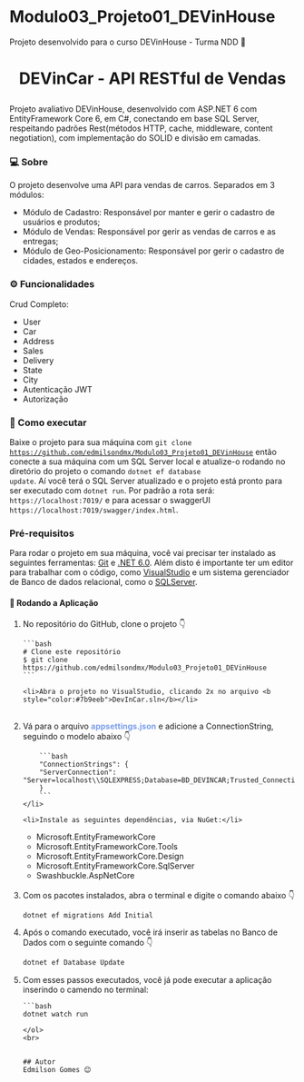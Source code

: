 # Modulo03_Projeto01_DEVinHouse
Projeto desenvolvido para o curso DEVinHouse - Turma NDD 🚀

<h1 align="center">
   <p>DEVinCar - API RESTful de Vendas</p>
</h1>

Projeto avaliativo DEVinHouse, desenvolvido com ASP.NET 6 com EntityFramework Core 6, em C#, conectando em base SQL Server, respeitando padrões Rest(métodos HTTP, cache, middleware, content negotiation), com implementação do SOLID e divisão em camadas.

### 💻 Sobre
O projeto desenvolve uma API para vendas de carros. Separados em 3 módulos:
<ul>
    <li>Módulo de Cadastro: Responsável por manter e gerir o cadastro de usuários e produtos;</li>
    <li>Módulo de Vendas: Responsável por gerir as vendas de carros e as entregas;</li>
    <li>Módulo de Geo-Posicionamento: Responsável por gerir o cadastro de cidades, estados e endereços.</li>
</ul>

### ⚙️ Funcionalidades

Crud Completo:

- User
- Car
- Address
- Sales
- Delivery
- State
- City
- Autenticação JWT
- Autorização


### 🚀 Como executar

Baixe o projeto para sua máquina com <code>git clone https://github.com/edmilsondmx/Modulo03_Projeto01_DEVinHouse</code> então conecte a sua máquina com um SQL Server local e atualize-o rodando no diretório do projeto o comando <code>dotnet ef database update</code>. Aí você terá o SQL Server atualizado e o projeto está pronto para ser executado com <code>dotnet run</code>. Por padrão a rota será: <code>https://localhost:7019/</code> e para acessar o swaggerUI <code>https://localhost:7019/swagger/index.html</code>.


### Pré-requisitos

Para rodar o projeto em sua máquina, você vai precisar ter instalado as seguintes ferramentas:
[Git](https://git-scm.com) e [.NET 6.0](https://dotnet.microsoft.com/en-us/download/dotnet/6.0).
Além disto é importante ter um editor para trabalhar com o código, como [VisualStudio](https://visualstudio.microsoft.com/) e um sistema gerenciador de Banco de dados relacional, como o [SQLServer](https://www.microsoft.com/pt-br/sql-server/sql-server-downloads).

#### 🎲 Rodando a Aplicação

<ol start="1">
    <li>No repositório do GitHub, clone o projeto 👇</li>

    ```bash
    # Clone este repositório
    $ git clone https://github.com/edmilsondmx/Modulo03_Projeto01_DEVinHouse
    ```

    <li>Abra o projeto no VisualStudio, clicando 2x no arquivo <b style="color:#7b9eeb">DevInCar.sln</b></li>
<br>
    <li>Vá para o arquivo <b style="color:#7b9eeb">appsettings.json</b> e adicione a ConnectionString, seguindo o modelo abaixo 👇<br>

        ```bash
        "ConnectionStrings": {
        "ServerConnection": "Server=localhost\\SQLEXPRESS;Database=BD_DEVINCAR;Trusted_Connection=True;"
        }
        ```
    </li>

    <li>Instale as seguintes dependências, via NuGet:</li>
<ul>
    <li>Microsoft.EntityFrameworkCore</li>
    <li>Microsoft.EntityFrameworkCore.Tools</li>
    <li>Microsoft.EntityFrameworkCore.Design</li>
    <li>Microsoft.EntityFrameworkCore.SqlServer</li>
    <li>Swashbuckle.AspNetCore</li>
</ul>
<br>

<li>Com os pacotes instalados, abra o terminal e digite o comando abaixo 👇</li>

```bash
dotnet ef migrations Add Initial
```

<li>Após o comando executado, você irá inserir as tabelas no Banco de Dados com o seguinte comando 👇</li>

```bash
dotnet ef Database Update
```

<li>Com esses passos executados, você já pode executar a aplicação inserindo o camendo no terminal:</li>

    ```bash
    dotnet watch run
```
</ol>
<br>


## Autor
Edmilson Gomes 😊

